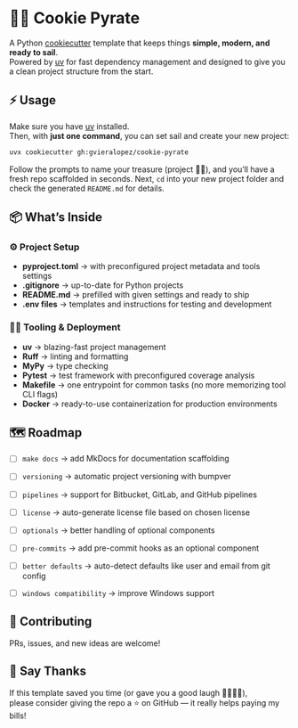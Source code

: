 # 🏴‍☠️ Cookie Pyrate

A Python [cookiecutter](https://cookiecutter.readthedocs.io) template that keeps things **simple, modern, and ready to sail**.  
Powered by [uv](https://docs.astral.sh/uv/) for fast dependency management and designed to give you a clean project structure from the start.



## ⚡ Usage

Make sure you have [uv](https://docs.astral.sh/uv/) installed.  
Then, with **just one command**, you can set sail and create your new project:

```bash
uvx cookiecutter gh:gvieralopez/cookie-pyrate
```

Follow the prompts to name your treasure (project 🏴‍☠️), and you’ll have a fresh repo scaffolded in seconds.
Next, `cd` into your new project folder and check the generated `README.md` for details.



## 📦 What’s Inside

### ⚙️ Project Setup
* **pyproject.toml** → with preconfigured project metadata and tools settings  
* **.gitignore** → up-to-date for Python projects  
* **README.md** → prefilled with given settings and ready to ship
* **.env files** → templates and instructions for testing and development

### 🧑‍💻 Tooling & Deployment
* **uv** → blazing-fast project management  
* **Ruff** → linting and formatting  
* **MyPy** → type checking  
* **Pytest** → test framework with preconfigured coverage analysis  
* **Makefile** → one entrypoint for common tasks (no more memorizing tool CLI flags) 
* **Docker** → ready-to-use containerization for production environments   


## 🗺️ Roadmap

* [ ] `make docs` → add MkDocs for documentation scaffolding  
* [ ] `versioning` → automatic project versioning with bumpver  
* [ ] `pipelines` → support for Bitbucket, GitLab, and GitHub pipelines  
* [ ] `license` → auto-generate license file based on chosen license  
* [ ] `optionals` → better handling of optional components  
* [ ] `pre-commits` → add pre-commit hooks as an optional component  
* [ ] `better defaults` → auto-detect defaults like user and email from git config  
* [ ] `windows compatibility` → improve Windows support  



## 🤝 Contributing

PRs, issues, and new ideas are welcome!



## 💙 Say Thanks

If this template saved you time (or gave you a good laugh 🏴‍☠️🍪🐍),  
please consider giving the repo a ⭐ on GitHub — it really helps paying my bills!
